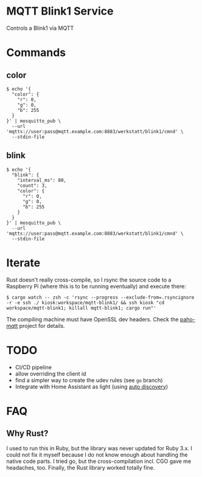 # MQTT Blink1 Service

Controls a Blink1 via MQTT

# Commands

## color

```command
$ echo '{
  "color": {
    "r": 0,
    "g": 0,
    "b": 255
  }
}' | mosquitto_pub \
  --url 'mqtts://user:pass@mqtt.example.com:8883/werkstatt/blink1/cmnd' \
  --stdin-file
```

## blink

```command
$ echo '{
  "blink": {
    "interval_ms": 80,
    "count": 3,
    "color": {
      "r": 0,
      "g": 0,
      "b": 255
    }
  }
}' | mosquitto_pub \
  --url 'mqtts://user:pass@mqtt.example.com:8883/werkstatt/blink1/cmnd' \
  --stdin-file
```

# Iterate

Rust doesn't really cross-compile, so I rsync the source code to a Raspberry Pi (where this is to be running eventually) and execute there:

```command
$ cargo watch -- zsh -c 'rsync --progress --exclude-from=.rsyncignore -r -e ssh ./ kiosk:workspace/mqtt-blink1/ && ssh kiosk "cd workspace/mqtt-blink1; killall mqtt-blink1; cargo run"'
```

The compiling machine must have OpenSSL dev headers. Check the [paho-mqtt](https://github.com/eclipse/paho.mqtt.rust) project for details.

# TODO

- CI/CD pipeline
- allow overriding the client id
- find a simpler way to create the udev rules (see `go` branch)
- Integrate with Home Assistant as light (using [auto discovery](https://www.home-assistant.io/integrations/mqtt/#mqtt-discovery))

# FAQ

## Why Rust?

I used to run this in Ruby, but the library was never updated for Ruby 3.x. I could not fix it myself because I do not know enough about handling the native code parts. I tried go, but the cross-compilation incl. CGO gave me headaches, too. Finally, the Rust library worked totally fine.
